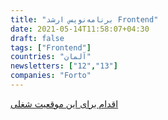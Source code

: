 ```yaml
---
title: "برنامه‌نویس ارشد Frontend"
date: 2021-05-14T11:58:07+04:30
draft: false
tags: ["Frontend"]
countries: "آلمان"
newsletters: ["12","13"]
companies: "Forto"
---
```


[اقدام برای این موقعیت شغلی](https://jobs.lever.co/forto/aca0a7ae-1f84-4379-a6a0-f3d547ef9f70)